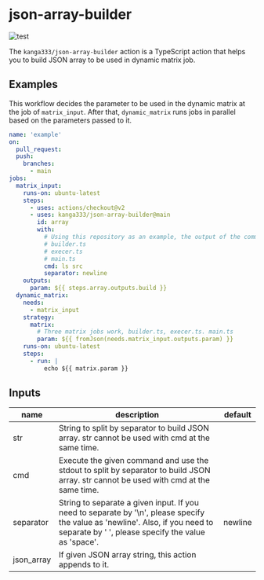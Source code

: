 # json-array-builder

![test](https://github.com/kanga333/json-array-builder/workflows/test/badge.svg)

The `kanga333/json-array-builder` action is a TypeScript action that helps you to build JSON array to be used in dynamic matrix job.

## Examples

This workflow decides the parameter to be used in the dynamic matrix at the job of `matrix_input`.
After that, `dynamic_matrix` runs jobs in parallel based on the parameters passed to it.

```yaml
name: 'example'
on:
  pull_request:
  push:
    branches:
      - main
jobs:
  matrix_input:
    runs-on: ubuntu-latest
    steps:
      - uses: actions/checkout@v2
      - uses: kanga333/json-array-builder@main
        id: array
        with:
          # Using this repository as an example, the output of the command is
          # builder.ts
          # execer.ts
          # main.ts
          cmd: ls src
          separator: newline
    outputs:
      param: ${{ steps.array.outputs.build }}
  dynamic_matrix:
    needs:
      - matrix_input
    strategy:
      matrix:
        # Three matrix jobs work, builder.ts, execer.ts. main.ts
        param: ${{ fromJson(needs.matrix_input.outputs.param) }}
    runs-on: ubuntu-latest
    steps:
      - run: |
          echo ${{ matrix.param }}
```

## Inputs

|  name  |  description  |  default  |
| ---- | ---- | ---- |
|  str  |  String to split by separator to build JSON array. str cannot be used with cmd at the same time.  |  |
|  cmd  |  Execute the given command and use the stdout to split by separator to build JSON array. str cannot be used with cmd at the same time.  |  |
|  separator  |  String to separate a given input. If you need to separate by '\n', please specify the value as 'newline'. Also, if you need to separate by ' ', please specify the value as 'space'.  |  newline  |
|  json_array  |   If given JSON array string, this action appends to it.  | |
